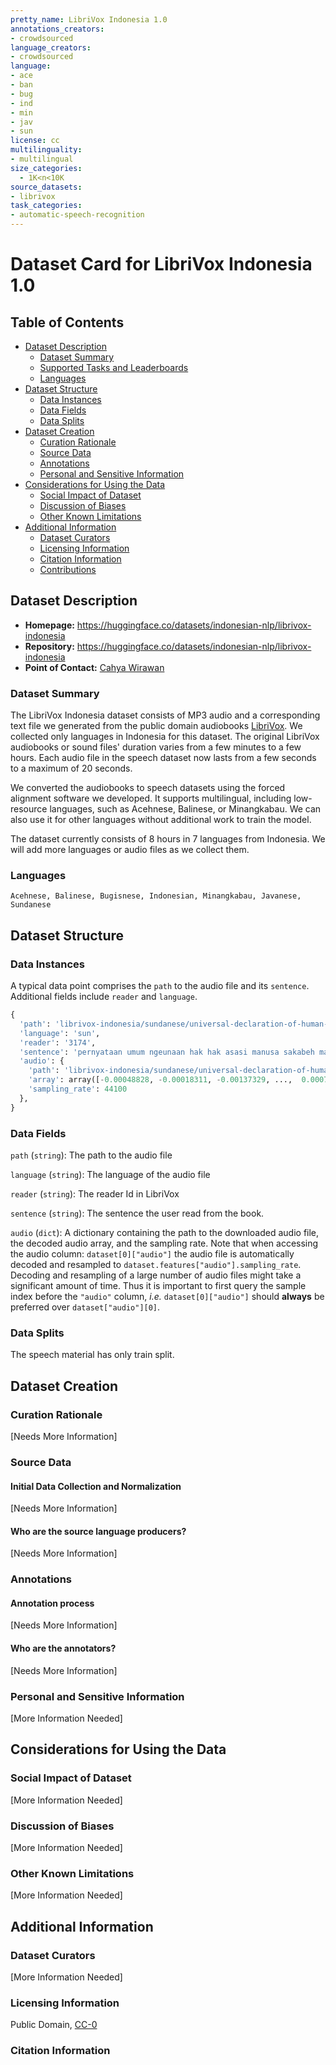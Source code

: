 ```yaml
---
pretty_name: LibriVox Indonesia 1.0
annotations_creators:
- crowdsourced
language_creators:
- crowdsourced
language:
- ace
- ban
- bug
- ind
- min
- jav
- sun
license: cc
multilinguality:
- multilingual
size_categories:
  - 1K<n<10K
source_datasets:
- librivox
task_categories:
- automatic-speech-recognition
---
```

# Dataset Card for LibriVox Indonesia 1.0

## Table of Contents
- [Dataset Description](#dataset-description)
  - [Dataset Summary](#dataset-summary)
  - [Supported Tasks and Leaderboards](#supported-tasks-and-leaderboards)
  - [Languages](#languages)
- [Dataset Structure](#dataset-structure)
  - [Data Instances](#data-instances)
  - [Data Fields](#data-fields)
  - [Data Splits](#data-splits)
- [Dataset Creation](#dataset-creation)
  - [Curation Rationale](#curation-rationale)
  - [Source Data](#source-data)
  - [Annotations](#annotations)
  - [Personal and Sensitive Information](#personal-and-sensitive-information)
- [Considerations for Using the Data](#considerations-for-using-the-data)
  - [Social Impact of Dataset](#social-impact-of-dataset)
  - [Discussion of Biases](#discussion-of-biases)
  - [Other Known Limitations](#other-known-limitations)
- [Additional Information](#additional-information)
  - [Dataset Curators](#dataset-curators)
  - [Licensing Information](#licensing-information)
  - [Citation Information](#citation-information)
  - [Contributions](#contributions)

## Dataset Description
- **Homepage:** https://huggingface.co/datasets/indonesian-nlp/librivox-indonesia
- **Repository:** https://huggingface.co/datasets/indonesian-nlp/librivox-indonesia
- **Point of Contact:** [Cahya Wirawan](mailto:cahya.wirawan@gmail.com)

### Dataset Summary
The LibriVox Indonesia dataset consists of MP3 audio and a corresponding text file we generated from the public 
domain audiobooks [LibriVox](https://librivox.org/). We collected only languages in Indonesia for this dataset. 
The original LibriVox audiobooks or sound files' duration varies from a few minutes to a few hours. Each audio 
file in the speech dataset now lasts from a few seconds to a maximum of 20 seconds. 

We converted the audiobooks to speech datasets using the forced alignment software we developed. It supports 
multilingual, including low-resource languages, such as Acehnese, Balinese, or Minangkabau. We can also use it 
for other languages without additional work to train the model.

The dataset currently consists of 8 hours in 7 languages from Indonesia. We will add more languages or audio files
as we collect them.

### Languages
```
Acehnese, Balinese, Bugisnese, Indonesian, Minangkabau, Javanese, Sundanese
```

## Dataset Structure
### Data Instances
A typical data point comprises the `path` to the audio file and its `sentence`. Additional fields include 
`reader` and `language`.
```python
{
  'path': 'librivox-indonesia/sundanese/universal-declaration-of-human-rights/human_rights_un_sun_brc_0000.mp3',
  'language': 'sun',
  'reader': '3174',
  'sentence': 'pernyataan umum ngeunaan hak hak asasi manusa sakabeh manusa',
  'audio': {
    'path': 'librivox-indonesia/sundanese/universal-declaration-of-human-rights/human_rights_un_sun_brc_0000.mp3', 
    'array': array([-0.00048828, -0.00018311, -0.00137329, ...,  0.00079346, 0.00091553,  0.00085449], dtype=float32), 
    'sampling_rate': 44100
  }, 
}
```

### Data Fields
`path` (`string`): The path to the audio file

`language` (`string`): The language of the audio file

`reader` (`string`): The reader Id in LibriVox

`sentence` (`string`): The sentence the user read from the book.

`audio` (`dict`): A dictionary containing the path to the downloaded audio file, the decoded audio array, and the sampling rate. Note that when accessing the audio column: `dataset[0]["audio"]` the audio file is automatically decoded and resampled to `dataset.features["audio"].sampling_rate`. Decoding and resampling of a large number of audio files might take a significant amount of time. Thus it is important to first query the sample index before the `"audio"` column, *i.e.* `dataset[0]["audio"]` should **always** be preferred over `dataset["audio"][0]`.

### Data Splits
The speech material has only train split.

## Dataset Creation
### Curation Rationale
[Needs More Information]
### Source Data
#### Initial Data Collection and Normalization
[Needs More Information]
#### Who are the source language producers?
[Needs More Information]
### Annotations
#### Annotation process
[Needs More Information]
#### Who are the annotators?
[Needs More Information]
### Personal and Sensitive Information
[More Information Needed] 
## Considerations for Using the Data
### Social Impact of Dataset
[More Information Needed] 
### Discussion of Biases
[More Information Needed] 
### Other Known Limitations
[More Information Needed] 
## Additional Information
### Dataset Curators
[More Information Needed] 
### Licensing Information
Public Domain, [CC-0](https://creativecommons.org/share-your-work/public-domain/cc0/)
### Citation Information
```

```
